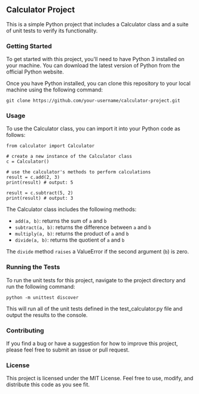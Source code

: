 ## Calculator Project
This is a simple Python project that includes a Calculator class and a suite of unit tests to verify its functionality.

### Getting Started
To get started with this project, you'll need to have Python 3 installed on your machine. You can download the latest version of Python from the official Python website.

Once you have Python installed, you can clone this repository to your local machine using the following command:

```git clone https://github.com/your-username/calculator-project.git```

### Usage
To use the Calculator class, you can import it into your Python code as follows:

```
from calculator import Calculator

# create a new instance of the Calculator class
c = Calculator()

# use the calculator's methods to perform calculations
result = c.add(2, 3)
print(result) # output: 5

result = c.subtract(5, 2)
print(result) # output: 3
```

The Calculator class includes the following methods:
  - `add(a, b)`: returns the sum of  `a` and `b`
  - `subtract(a, b)`: returns the difference between `a` and `b`
  - `multiply(a, b)`: returns the product of `a` and `b`
  - `divide(a, b)`: returns the quotient of `a` and `b`

The `divide` method `raises` a ValueError if the second argument (`b`) is zero.

### Running the Tests
To run the unit tests for this project, navigate to the project directory and run the following command:

```python -m unittest discover ```

This will run all of the unit tests defined in the test_calculator.py file and output the results to the console.

### Contributing
If you find a bug or have a suggestion for how to improve this project, please feel free to submit an issue or pull request.

### License
This project is licensed under the MIT License. Feel free to use, modify, and distribute this code as you see fit.
